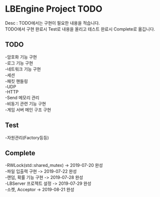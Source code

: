 LBEngine Project TODO
================================

Desc : TODO에서는 구현이 필요한 내용을 적습니다.  
TODO에서 구현 완료시 Test로 내용을 올리고 테스트 완료시 Complete로 옮깁니다.

TODO
-------------------------

-암호화 기능 구현  
-로그 기능 구현  
-네트워크 기능 구현  
   -세션  
   -패킷 핸들링  
   -UDP  
   -HTTP  
   -Send 메모리 관리  
-비동기 관련 기능 구현  
-게임 서버 메인 구조 구현  

Test
-------------------------

-자원관리(Factory등등)  

Complete
-------------------------

-RWLock(std::shared_mutex) -> 2019-07-20 완성  
-파일 입출력 구현 -> 2019-07-22 완성  
-랜덤, 확률 기능 구현 -> 2019-07-28 완성  
-LBServer 프로젝트 설정 -> 2019-07-29 완성  
-소켓, Acceptor -> 2019-08-21 완성  
